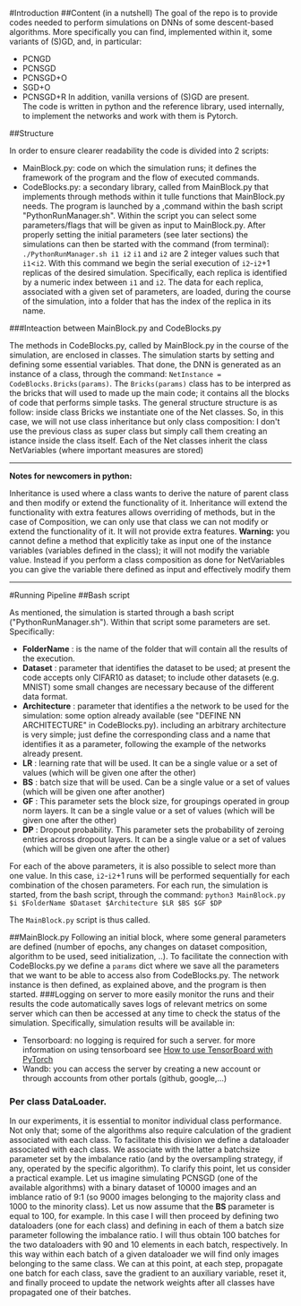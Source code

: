 #Introduction
##Content (in a nutshell)
The goal of the repo is to provide codes needed to perform simulations on DNNs of some descent-based algorithms.
More specifically you can find, implemented within it, some variants of (S)GD, and, in particular:
* PCNGD
* PCNSGD
* PCNSGD+O
* SGD+O
* PCNSGD+R
In addition, vanilla versions of (S)GD are present.\
The code is written in python and the reference library, used internally, to implement the networks and work with them is Pytorch.

##Structure

In order to ensure clearer readability the code is divided into 2 scripts: 
* MainBlock.py: code on which the simulation runs; it defines the framework of the program and the flow of executed commands.
* CodeBlocks.py: a secondary library, called from MainBlock.py that implements through methods within it tulle functions that MainBlock.py needs.
The program is launched by a ,command within the bash script "PythonRunManager.sh". Within the script you can select some parameters/flags that will be given as input 
to MainBlock.py. After properly setting the initial parameters (see later sections) the simulations can then be started with the command (from terminal):
`./PythonRunManager.sh i1 i2` 
`i1` and `i2` are 2 integer values such that `i1`<`i2`. With this command we begin the serial execution of `i2`-`i2`+1 replicas of the desired simulation. Specifically, each replica is identified by a numeric index between `i1` and `i2`.
The data for each replica, associated with a given set of parameters, are loaded, during the course of the simulation, into a folder that has the index of the replica in its name.

###Inteaction between MainBlock.py and CodeBlocks.py

The methods in CodeBlocks.py, called by MainBlock.py in the course of the simulation, are enclosed in classes.
The simulation starts by setting and defining some essential variables. That done, the DNN is generated as an instance of a class, through the command:
`NetInstance = CodeBlocks.Bricks(params)`.
The `Bricks(params)` class has to be interpred as the bricks that will used to made up the main code;
it contains all the blocks of code that performs simple tasks. The general structure structure is as follow:
inside class Bricks we instantiate one of the Net classes. So, in this case, we will not use class inheritance but only class composition: I don't use the previous class as super class but simply call them creating an istance inside the class itself. Each of the Net classes inherit the class NetVariables (where important measures are stored)
_________________________________________
**Notes for newcomers in python:**
                
Inheritance is used where a class wants to derive the nature of parent class and then modify or extend the functionality of it. 
Inheritance will extend the functionality with extra features allows overriding of methods, but in the case of Composition, we can only use that class we can not modify or extend the functionality of it. It will not provide extra features.
**Warning:** you cannot define a method that explicitly take as input one of the instance variables (variables defined in the class); it will not modify the variable value. 
Instead if you perform a class composition as done for NetVariables you can give the variable there defined as input and effectively modify them                                 
_________________________________________


#Running Pipeline
##Bash script

As mentioned, the simulation is started through a bash script ("PythonRunManager.sh"). Within that script some parameters are set. Specifically:
* **FolderName** : is the name of the folder that will contain all the results of the execution.
* **Dataset** : parameter that identifies the dataset to be used; at present the code accepts only CIFAR10 as dataset; to include other datasets (e.g. MNIST) some small changes are necessary because of the different data format.
* **Architecture** : parameter that identifies a the network to be used for the simulation: some option already available (see "DEFINE NN ARCHITECTURE" in CodeBlocks.py). including an arbitrary architecture is very simple; just define the corresponding class and a name that identifies it as a parameter, following the example of the networks already present.
* **LR** : learning rate that will be used. It can be a single value or a set of values (which will be given one after the other)
* **BS** : batch size that will be used. Can be a single value or a set of values (which will be given one after another)
* **GF** : This parameter sets the block size, for groupings operated in group norm layers. It can be a single value or a set of values (which will be given one after the other)
* **DP** : Dropout probability. This parameter sets the probability of zeroing entries across dropout layers. It can be a single value or a set of values (which will be given one after the other)

For each of the above parameters, it is also possible to select more than one value. In this case, `i2`-`i2`+1 runs will be performed sequentially for each combination of the chosen parameters. For each run, the simulation is started, from the bash script, through the command:
`python3 MainBlock.py $i $FolderName $Dataset $Architecture $LR $BS $GF $DP` 

The `MainBlock.py` script is thus called.


##MainBlock.py
Following an initial block, where some general parameters are defined (number of epochs, any changes on dataset composition, algorithm to be used, seed initialization, ..). To facilitate the connection with CodeBlocks.py we define a `params` dict where we save all the parameters that we want to be able to access also from CodeBlocks.py. The network instance is then defined, as explained above, and the program is then started. 
###Logging on server
to more easily monitor the runs and their results the code automatically saves logs of relevant metrics on some server which can then be accessed at any time to check the status of the simulation.
Specifically, simulation results will be available in:
* Tensorboard: no logging is required for such a server. for more information on using tensorboard see [How to use TensorBoard with PyTorch](https://pytorch.org/tutorials/recipes/recipes/tensorboard_with_pytorch.html) 
* Wandb: you can access the server by creating a new account or through accounts from other portals (github, google,...)

### Per class DataLoader.
In our experiments, it is essential to monitor individual class performance. Not only that; some of the algorithms also require calculation of the gradient associated with each class. To facilitate this division we define a dataloader associated with each class. We associate with the latter a batchsize parameter set by the imbalance ratio (and by the oversampling strategy, if any, operated by the specific algorithm). To clarify this point, let us consider a practical example. 
Let us imagine simulating PCNSGD (one of the available algorithms) with a binary dataset of 10000 images and an imblance ratio of 9:1 (so 9000 images belonging to the majority class and 1000 to the minority class). Let us now assume that the **BS** parameter is equal to 100, for example. In this case I will then proceed by defining two dataloaders (one for each class) and defining in each of them a batch size parameter following the imbalance ratio. I will thus obtain 100 batches for the two dataloaders with 90 and 10 elements in each batch, respectively.
In this way within each batch of a given dataloader we will find only images belonging to the same class. We can at this point, at each step, propagate one batch for each class, save the gradient to an auxiliary variable, reset it, and finally proceed to update the network weights after all classes have propagated one of their batches. 

